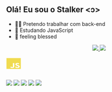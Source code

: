 ## Olá! Eu sou o Stalker <ↄ>

- 👨‍💻 Pretendo trabalhar com back-end
- 📌 Estudando JavaScript
- 🌱 feeling blessed

<div align="center">
  <a href="https://github.com/1Stalker">
  <img height="180em" src="https://github-readme-stats.vercel.app/api?username=1Stalker&show_icons=true&theme=tokyonight&include_all_commits=true&count_private=true"/>
  <img height="130em" src="https://github-readme-stats.vercel.app/api/top-langs/?username=1Stalker&layout=compact&langs_count=7&theme=tokyonight"/>
</div> 
  
  <div style="display: inline_block"><br>
  <img align="center" alt="Stalker-Js" height="30" width="40" src="https://raw.githubusercontent.com/devicons/devicon/master/icons/javascript/javascript-plain.svg">
    
</div>
  
##
  
<div>
 <a href="https://www.twitch.tv/1stxlker" target="_blank"><img src="https://img.shields.io/badge/Twitch-9146FF?style=for-the-badge&logo=twitch&logoColor=white"
                                                                 target="_blank"></a>
 <a href="https://www.youtube.com/@1Stalker" target="_blank"><img src="https://img.shields.io/badge/YouTube-FF0000?style=for-the-badge&logo=youtube&logoColor=white" target="_blank"></a>
 <a href="https://www.instagram.com/1stxlker/" target="_blank"><img src="https://img.shields.io/badge/Instagram-E4405F?style=for-the-badge&logo=instagram&logoColor=white"
                                                                      target="_blank"></a>
 <a href="https://twitter.com/1Stxlker" target="_blank"><img src="https://img.shields.io/badge/Twitter-1DA1F2?style=for-the-badge&logo=twitter&logoColor=white"
                                                               target="_blank"></a>
 <a href="https://www.tiktok.com/@1stxlker" target="_blank"><img src="https://img.shields.io/badge/TikTok-000000?style=for-the-badge&logo=tiktok&logoColor=white"
                                                                   target="_blank"></a>
</div>

